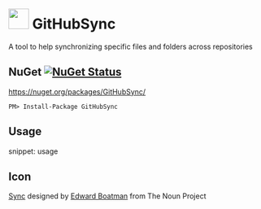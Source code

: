 # <img src="https://raw.github.com/SimonCropp/CaptureSnippet/master/src/icon.png" height="40px"> GitHubSync

A tool to help synchronizing specific files and folders across repositories


## NuGet [![NuGet Status](http://img.shields.io/nuget/v/GitHubSync.svg?longCache=true&style=flat)](https://www.nuget.org/packages/GitHubSync/)

https://nuget.org/packages/GitHubSync/

    PM> Install-Package GitHubSync


## Usage

snippet: usage


## Icon

<a href="http://thenounproject.com/term/sync/290/" target="_blank">Sync</a> designed by <a href="http://www.thenounproject.com/edward" target="_blank">Edward Boatman</a> from The Noun Project